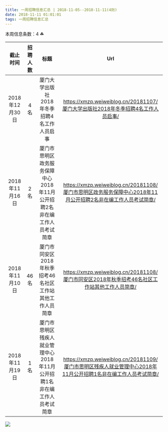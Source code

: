 ```yaml
---
title: 一周招聘信息汇总 | 2018-11-05--2018-11-11(4则)
date: 2018-11-11 01:01:01
tags: 一周招聘信息汇总
---
```

本周信息条数：4   ☘ 
<!-- more -->

| 截止时间 | 招聘人数 | 标题 | Url |
| :-: | :-: | :-: | :-: |
| 2018年12月30日 | 4名 | 厦门大学出版社2018年冬季招聘4名工作人员启事|https://xmzp.weiweiblog.cn/20181107/厦门大学出版社2018年冬季招聘4名工作人员启事/ |
| 2018年11月16日 | 2名 | 厦门市思明区政务服务保障中心2018年11月公开招聘2名非在编工作人员考试简章|https://xmzp.weiweiblog.cn/20181108/厦门市思明区政务服务保障中心2018年11月公开招聘2名非在编工作人员考试简章/ |
| 2018年11月10日 | 46名 | 厦门市同安区2018年秋季招考46名社区工作站其他工作人员简章|https://xmzp.weiweiblog.cn/20181108/厦门市同安区2018年秋季招考46名社区工作站其他工作人员简章/ |
| 2018年11月19日 | 1名 | 厦门市思明区残疾人就业管理中心2018年11月公开招聘1名非在编工作人员考试简章|https://xmzp.weiweiblog.cn/20181109/厦门市思明区残疾人就业管理中心2018年11月公开招聘1名非在编工作人员考试简章/ |
![](https://cdn.weiweiblog.cn/20181015134814.png)
